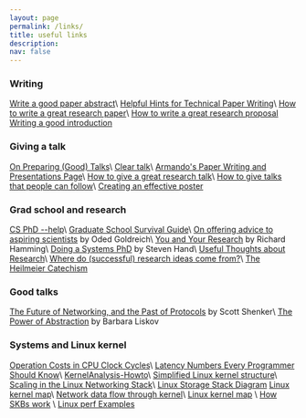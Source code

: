 ```yaml
---
layout: page
permalink: /links/
title: useful links
description:  
nav: false
---
```


### Writing
<a href="https://plg.uwaterloo.ca/~migod/research/beckOOPSLA.html" target="_blank">Write a good paper abstract</a>\\
<a href="assets/tips/helpful_hints_writing.pdf" target="_blank">Helpful Hints for Technical Paper Writing</a>\\
<a href="assets/tips/How-to-write-a-great-research-paper.pdf" target="_blank">How to write a great research paper</a>\\
<a href="assets/tips/How-to-write-a-great-research-proposal.pdf" target="_blank">How to write a great research proposal</a>
<a href="http://www-net.cs.umass.edu/kurose/writing/intro-style.html" target="_blank">Writing a good introduction</a>

### Giving a talk

<a href="assets/tips/PLMW-talk-opinionated.pdf" target="_blank">On Preparing (Good) Talks</a>\\
<a href="assets/tips/cleartalktips_kayvon.pdf" target="_blank">Clear talk</a>\\
<a href="https://people.eecs.berkeley.edu/~fox/paper_writing.html" target="_blank">Armando's Paper Writing and Presentations Page</a>\\
<a href="assets/tips/How-to-give-a-great-research-talk.pdf" target="_blank">How to give a great research talk</a>\\
<a href="assets/tips/talk-plmw17popl.pdf" target="_blank">How to give talks that people can follow</a>\\
<a href="http://goo.gl/HUVffd" target="_blank">Creating an effective poster</a>

### Grad school and research

<a href="https://phdadvice.carrd.co/" target="_blank">CS PhD --help</a>\\
<a href="http://faculty.washington.edu/wpratt/survive.htm" target="_blank">Graduate School Survival Guide</a>\\
<a href="http://www.wisdom.weizmann.ac.il/~oded/advice.html" target="_blank">On offering advice to aspiring scientists</a> by Oded Goldreich\\
<a href="assets/tips/hamming86.pdf" target="_blank">You and Your Research</a> by Richard Hamming\\
<a href="assets/tips/StevenHand.pdf" target="_blank">Doing a Systems PhD</a> by Steven Hand\\
<a href="https://www.eecs.harvard.edu/htk/phdadvice/" target="_blank">Useful Thoughts about Research</a>\\
<a href="assets/tips/WhereDoIdeasComeFrom.pdf" target="_blank">Where do (successful) research ideas come from?</a>\\
<a href="https://www.darpa.mil/work-with-us/heilmeier-catechism" target="_blank">The Heilmeier Catechism</a>

### Good talks
<a href="https://youtu.be/YHeyuD89n1Y" target="_blank">The Future of Networking, and the Past of Protocols</a> by Scott Shenker\\
<a href="https://youtu.be/qAKrMdUycb8" target="_blank">The Power of Abstraction</a> by Barbara Liskov

### Systems and Linux kernel

<a href="http://ithare.com/infographics-operation-costs-in-cpu-clock-cycles/" target="_blank">Operation Costs in CPU Clock Cycles</a>\\
<a href="https://people.eecs.berkeley.edu/~rcs/research/interactive_latency.html" target="_blank">Latency Numbers Every Programmer Should Know</a>\\
<a href="http://www.tldp.org/HOWTO/KernelAnalysis-HOWTO.html" target="_blank">KernelAnalysis-Howto</a>\\
<a href="https://en.wikipedia.org/wiki/Completely_Fair_Scheduler\#/media/File:Simplified_Structure_of_the_Linux_Kernel.svg"
target="_blank">Simplified Linux kernel structure</a>\\
<a href="https://www.kernel.org/doc/Documentation/networking/scaling.txt"
target="_blank">Scaling in the Linux Networking Stack</a>\\
<a href="https://www.thomas-krenn.com/en/wiki/Linux_Storage_Stack_Diagram"
target="_blank">Linux Storage Stack Diagram</a>
<a href="http://www.makelinux.net/kernel_map/" target="_blank">Linux kernel map</a>\\
<a href="https://mwiki.static.linuxfound.org/images/1/1c/Network_data_flow_through_kernel.png" target="_blank">Network data flow through kernel</a>\\
<a href="http://www.makelinux.net/kernel_map/" target="_blank">Linux kernel map</a> \\
<a href="http://vger.kernel.org/~davem/skb.html" target="_blank">How SKBs work</a> \\
<a href="http://www.brendangregg.com/perf.html" target="_blank">Linux perf Examples</a>
